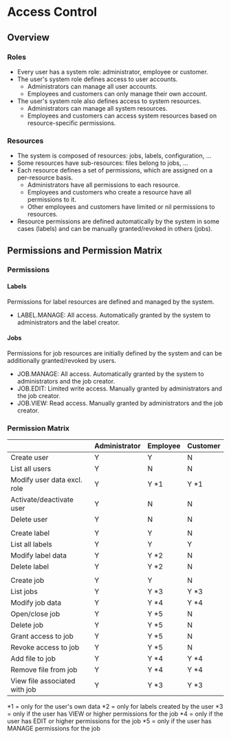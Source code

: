 # Access Control

## Overview

### Roles

 * Every user has a system role: administrator, employee or customer.
 * The user's system role defines access to user accounts.
 	* Administrators can manage all user accounts.
 	* Employees and customers can only manage their own account. 
 * The user's system role also defines access to system resources.
   	* Administrators can manage all system resources. 
 	* Employees and customers can access system resources based on resource-specific permissions. 

### Resources

 * The system is composed of resources: jobs, labels, configuration, ...
 * Some resources have sub-resources: files belong to jobs, ...
 * Each resource defines a set of permissions, which are assigned on a per-resource basis.
 	* Administrators have all permissions to each resource.
 	* Employees and customers who create a resource have all permissions to it.
 	* Other employees and customers have limited or nil permissions to resources.
 * Resource permissions are defined automatically by the system in some cases (labels) and can be manually granted/revoked in others (jobs). 

## Permissions and Permission Matrix

### Permissions

#### Labels

Permissions for label resources are defined and managed by the system.

 * LABEL.MANAGE: All access. Automatically granted by the system to administrators and the label creator. 

#### Jobs

Permissions for job resources are initially defined by the system and can be additionally granted/revoked by users.

 * JOB.MANAGE: All access. Automatically granted by the system to administrators and the job creator. 
 * JOB.EDIT: Limited write access. Manually granted by administrators and the job creator.
 * JOB.VIEW: Read access. Manually granted by administrators and the job creator.

### Permission Matrix
|                              | Administrator | Employee | Customer |
|------------------------------|---------------|----------|----------|
| Create user                  |       Y       |    Y     |    N     |
| List all users               |       Y       |    N     |    N     |
| Modify user data excl. role  |       Y       |    Y *1  |    Y *1  |
| Activate/deactivate user     |       Y       |    N     |    N     |
| Delete user                  |       Y       |    N     |    N     |
|                              |               |          |          |
| Create label                 |       Y       |    Y     |    N     |
| List all labels              |       Y       |    Y     |    Y     |
| Modify label data            |       Y       |    Y *2  |    N     |
| Delete label                 |       Y       |    Y *2  |    N     |
|                              |               |          |          |
| Create job                   |       Y       |    Y     |    N     |
| List jobs                    |       Y       |    Y *3  |    Y *3  |
| Modify job data              |       Y       |    Y *4  |    Y *4  |
| Open/close job               |       Y       |    Y *5  |    N     |
| Delete job                   |       Y       |    Y *5  |    N     |
| Grant access to job          |       Y       |    Y *5  |    N     |
| Revoke access to job         |       Y       |    Y *5  |    N     |
| Add file to job              |       Y       |    Y *4  |    Y *4  |
| Remove file from job         |       Y       |    Y *4  |    Y *4  |
| View file associated with job|       Y       |    Y *3  |    Y *3  |


*1 = only for the user's own data
*2 = only for labels created by the user
*3 = only if the user has VIEW or higher permissions for the job
*4 = only if the user has EDIT or higher permissions for the job
*5 = only if the user has MANAGE permissions for the job